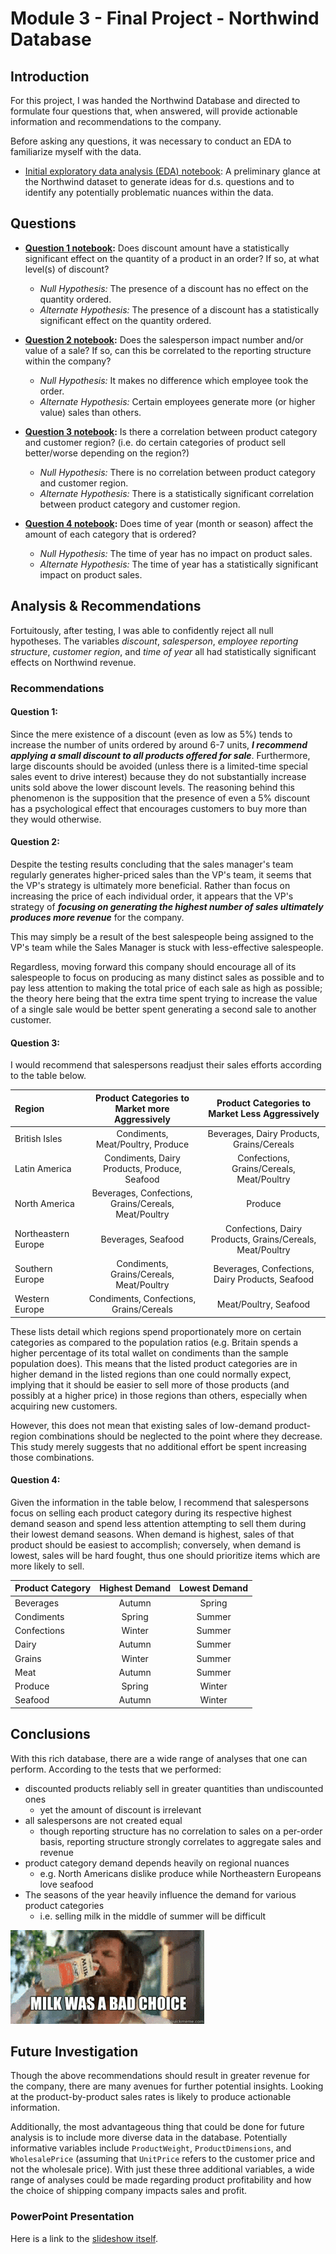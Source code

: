 
# Module 3 -  Final Project - Northwind Database


## Introduction

For this project, I was handed the Northwind Database and directed to formulate four questions that, when answered, will provide actionable information and recommendations to the company.

Before asking any questions, it was necessary to conduct an EDA to familiarize myself with the data.

* [Initial exploratory data analysis (EDA) notebook](initial_data_exploration.ipynb): A preliminary glance at the Northwind dataset to generate ideas for d.s. questions and to identify any potentially problematic nuances within the data.

## Questions

* **[Question 1 notebook](question_01.ipynb):** Does discount amount have a statistically significant effect on the quantity of a product in an order? If so, at what level(s) of discount?
    * *Null Hypothesis:* The presence of a discount has no effect on the quantity ordered.
    * *Alternate Hypothesis:* The presence of a discount has a statistically significant effect on the quantity ordered. 

* **[Question 2 notebook](question_02.ipynb):** Does the salesperson impact number and/or value of a sale? If so, can this be correlated to the reporting structure within the company?
    * *Null Hypothesis:* It makes no difference which employee took the order.
    * *Alternate Hypothesis:* Certain employees generate more (or higher value) sales than others.

* **[Question 3 notebook](question_03.ipynb):** Is there a correlation between product category and customer region? (i.e. do certain categories of product sell better/worse depending on the region?)
    * *Null Hypothesis:* There is no correlation between product category and customer region.
    * *Alternate Hypothesis:* There is a statistically significant correlation between product category and customer region.

* **[Question 4 notebook](question_04.ipynb):** Does time of year (month or season) affect the amount of each category that is ordered?
    * *Null Hypothesis:* The time of year has no impact on product sales.
    * *Alternate Hypothesis:* The time of year has a statistically significant impact on product sales.


## Analysis & Recommendations

Fortuitously, after testing, I was able to confidently reject all null hypotheses. The variables *discount*, *salesperson*, *employee reporting structure*, *customer region*, and *time of year* all had statistically significant effects on Northwind revenue. 

### Recommendations

#### Question 1:

Since the mere existence of a discount (even as low as 5%) tends to increase the number of units ordered by around 6-7 units, ***I  recommend applying a small discount to all products offered for sale***. Furthermore, large discounts should be avoided (unless there is a limited-time special sales event to drive interest) because they do not substantially increase units sold above the lower discount levels. The reasoning behind this phenomenon is the supposition that the presence of even a 5% discount has a psychological effect that encourages customers to buy more than they would otherwise.

#### Question 2:

Despite the testing results concluding that the sales manager's team regularly generates higher-priced sales than the VP's team, it seems that the VP's strategy is ultimately more beneficial. Rather than focus on increasing the price of each individual order, it appears that the VP's strategy of ***focusing on generating the highest number of sales ultimately produces more revenue*** for the company. 

This may simply be a result of the best salespeople being assigned to the VP's team while the Sales Manager is stuck with less-effective salespeople. 

Regardless, moving forward this company should encourage all of its salespeople to focus on producing as many distinct sales as possible and to pay less attention to making the total price of each sale as high as possible; the theory here being that the extra time spent trying to increase the value of a single sale would be better spent generating a second sale to another customer. 

#### Question 3:

I would recommend that salespersons readjust their sales efforts according to the table below. 

| Region | Product Categories to Market more Aggressively | Product Categories to Market Less Aggressively |
|:----- |:-----:|:-----:|
| British Isles | Condiments, Meat/Poultry, Produce | Beverages, Dairy Products, Grains/Cereals |
| Latin America | Condiments, Dairy Products, Produce, Seafood | Confections, Grains/Cereals, Meat/Poultry |
| North America | Beverages, Confections, Grains/Cereals, Meat/Poultry | Produce |
| Northeastern Europe | Beverages, Seafood | Confections, Dairy Products, Grains/Cereals, Meat/Poultry |
| Southern Europe | Condiments, Grains/Cereals, Meat/Poultry | Beverages, Confections, Dairy Products, Seafood |
| Western Europe | Condiments, Confections, Grains/Cereals | Meat/Poultry, Seafood |

These lists detail which regions spend proportionately more on certain categories as compared to the population ratios (e.g. Britain spends a higher percentage of its total wallet on condiments than the sample population does). This means that the listed product categories are in higher demand in the listed regions than one could normally expect, implying that it should be easier to sell more of those products (and possibly at a higher price) in those regions than others, especially when acquiring new customers.

However, this does not mean that existing sales of low-demand product-region combinations should be neglected to the point where they decrease. This study merely suggests that no additional effort be spent increasing those combinations.

#### Question 4:

Given the information in the table below, I recommend that salespersons focus on selling each product category during its respective highest demand season and spend less attention attempting to sell them during their lowest demand seasons. When demand is highest, sales of that product should be easiest to accomplish; conversely, when demand is lowest, sales will be hard fought, thus one should prioritize items which are more likely to sell.

| Product Category | Highest Demand | Lowest Demand |
|------|:------:|:-------:|
| Beverages | Autumn | Spring |
| Condiments | Spring | Summer |
| Confections | Winter | Summer |
| Dairy | Autumn | Summer |
| Grains | Winter | Summer |
| Meat | Autumn | Summer |
| Produce | Spring | Winter |
| Seafood | Autumn | Winter |


## Conclusions

With this rich database, there are a wide range of analyses that one can perform. According to the tests that we performed:
* discounted products reliably sell in greater quantities than undiscounted ones
    * yet the amount of discount is irrelevant
* all salespersons are not created equal
    * though reporting structure has no correlation to sales on a per-order basis, reporting structure strongly correlates to aggregate sales and revenue
* product category demand depends heavily on regional nuances
    * e.g. North Americans dislike produce while Northeastern Europeans love seafood
* The seasons of the year heavily influence the demand for various product categories
    * i.e. selling milk in the middle of summer will be difficult
<img src='milk.gif'>


## Future Investigation

Though the above recommendations should result in greater revenue for the company, there are many avenues for further potential insights. Looking at the product-by-product sales rates is likely to produce actionable information.

Additionally, the most advantageous thing that could be done for future analysis is to include more diverse data in the database. Potentially informative variables include `ProductWeight`, `ProductDimensions`, and `WholesalePrice` (assuming that `UnitPrice` refers to the customer price and not the wholesale price). With just these three additional variables, a wide range of analyses could be made regarding product profitability and how the choice of shipping company impacts sales and profit. 


### PowerPoint Presentation

Here is a link to the [slideshow itself](Northwind.pptx).

